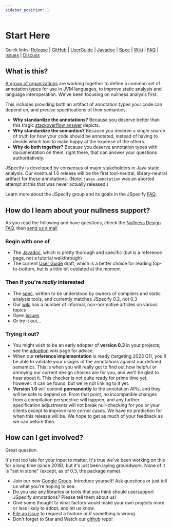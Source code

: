```yaml
---
sidebar_position: 1
---
```


# Start Here

Quick links: [Release] | [GitHub] | [UserGuide] | [Javadoc] | [Spec] | [Wiki] | [FAQ] | [Issues] | [Discuss]

## What is this?

[A group of organizations](/about) are working together to define a common set
of annotation types for use in JVM languages, to improve static analysis and
language interoperation. We've been focusing on nullness analysis first.

This includes providing both an artifact of annotation types your code can
depend on, and *precise* specifications of their semantics.

* **Why standardize the annotations?** Because you deserve better than this
  tragic [stackoverflow answer] depicts.
* **Why standardize the semantics?** Because you deserve a single source of
  truth for how your code should be annotated, instead of having to decide
  which tool to make happy at the expense of the others.
* **Why do both together?** Because you deserve annotation types with
  documentation on them, right there, that can answer your questions
  authoritatively.

JSpecify is developed by consensus of major stakeholders in Java static
analysis. Our eventual 1.0 release will be the first tool-neutral,
library-neutral artifact for these annotations. (Note: `javax.annotation` was an
aborted attempt at this that was never actually released.)

Learn more about the JSpecify group and its goals in the JSpecify [FAQ].

## How do I learn about your nullness support?

As you read the following and have questions, check the [Nullness Design FAQ],
then [send us a mail](mailto:jspecify-discuss@googlegroups.com)

### Begin with one of

* The [Javadoc], which is pretty thorough and specific (but is a reference page,
  not a tutorial walkthrough)
* The current [User Guide] draft, which is a better choice for reading
  top-to-bottom, but is a little bit outdated at the moment

### Then if you're *really* interested

* The [spec], written to be understood by owners of compilers and
  static analysis tools, and currently matches JSpecify 0.2, not 0.3
* Our [wiki] has a number of informal, non-normative articles on varous topics
* Open [issues]
* Or try it out...

### Trying it out?

* You might wish to be an early adopter of **version 0.3** in your projects;
  see the [adoption](https://github.com/jspecify/jspecify/wiki/adoption) wiki
  page for advice.
* When our **reference implementation** is ready (targeting 2023 Q1), you'll be
  able to validate your usages of the annotations against our defined semantics.
  This is when you will really get to find out how helpful or annoying our
  current design choices are for you, and we'll be glad to hear about it.  This
  checker is not quite ready for prime time yet, however. It can be found, but
  we're not linking to it yet.
* **Version 1.0** will commit **permanently** to the annotation APIs, and they
  will be safe to depend on. From that point, no incompatible changes from a
  compilation perspective will happen, and any further specification adjustments
  will not break null-checking for you or your clients except to improve rare
  corner cases. We have no prediction for when this release will be. We hope to
  get as much of your feedback as we can before then.

## How can I get involved?

Great question.

It's not too late for your input to matter. It's true we've been working on this
for a long time (since 2018), but it's just been laying groundwork. None of it
is "set in stone" (except, as of 0.3, the package name).

* Join our new [Google Group]. Introduce yourself! Ask questions or just tell
  us what you're hoping to see.
* Do you use any libraries or tools that you think should use/support JSpecify
  annotations? Please tell them about us!
* Give some thought to what factors would make your own projects more or less
  likely to adopt, and let us know.
* [File an issue] to request a feature or if something is wrong.
* Don't forget to Star and Watch our [github] repo!

[discuss]: https://groups.google.com/g/jspecify-discuss
[file an issue]: https://github.com/jspecify/jspecify/issues/new
[github]: https://github.com/jspecify/jspecify
[google group]: https://groups.google.com/g/jspecify-discuss
[javadoc]: /docs/api/org/jspecify/annotations/package-summary.html
[faq]: http://github.com/jspecify/jspecify/wiki/jspecify-faq
[nullness design faq]: https://github.com/jspecify/jspecify/wiki/nullness-design-FAQ
[issues]: https://github.com/jspecify/jspecify/issues
[release]: https://search.maven.org/artifact/org.jspecify/jspecify/0.3.0/jar
[spec]: /docs/spec
[stackoverflow answer]: https://stackoverflow.com/questions/4963300/which-notnull-java-annotation-should-i-use
[user guide]: /docs/user-guide
[userguide]: /docs/user-guide
[wiki]: https://github.com/jspecify/jspecify/wiki

